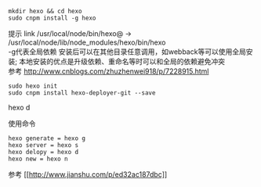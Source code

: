  
```
mkdir hexo && cd hexo
sudo cnpm install -g hexo
```
  
提示 link /usr/local/node/bin/hexo@ -> /usr/local/node/lib/node_modules/hexo/bin/hexo  
-g代表全局依赖 安装后可以在其他目录任意调用，如webback等可以使用全局安装;
本地安装的优点是升级依赖、重命名等时可以和全局的依赖避免冲突  
参考 http://www.cnblogs.com/zhuzhenwei918/p/7228915.html  
  
```
sudo hexo init
sudo cnpm install hexo-deployer-git --save
```
hexo d  
  
使用命令  
```
hexo generate = hexo g
hexo server = hexo s
hexo delopy = hexo d
hexo new = hexo n
```
参考 [[http://www.jianshu.com/p/ed32ac187dbc]]  
